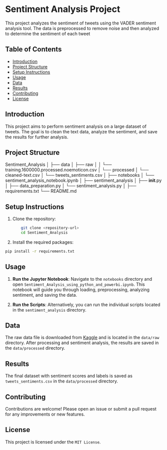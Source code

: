 # Sentiment Analysis Project

This project analyzes the sentiment of tweets using the VADER sentiment analysis tool. The data is preprocessed to remove noise and then analyzed to determine the sentiment of each tweet

## Table of Contents
- [Introduction](#introduction)
- [Project Structure](#project-structure)
- [Setup Instructions](#setup-instructions)
- [Usage](#usage)
- [Data](#data)
- [Results](#results)
- [Contributing](#contributing)
- [License](#license)

## Introduction
This project aims to perform sentiment analysis on a large dataset of tweets. The goal is to clean the text data, analyze the sentiment, and save the results for further analysis.

## Project Structure


Sentiment_Analysis
│
├── data
│   ├── raw
│   │   └── training.1600000.processed.noemoticon.csv
│   └── processed
│       └── cleaned-text.csv
│       └── tweets_sentiments.csv
│
├── notebooks
│   └── sentiment_analysis_notebook.ipynb
│
├── sentiment_analysis
│   ├── __init__.py
│   ├── data_preparation.py
│   └── sentiment_analysis.py
│
├── requirements.txt
└── README.md


## Setup Instructions
1. Clone the repository:
```bash
       git clone <repository-url>
       cd Sentiment_Analysis
```

2. Install the required packages:
```bash
pip install -r requirements.txt
```

## Usage

1. **Run the Jupyter Notebook**: Navigate to the `notebooks` directory and open `Sentiment_Analysis_using_python_and_powerbi.ipynb`. This notebook will guide you through loading, preprocessing, analyzing sentiment, and saving the data.

2. **Run the Scripts**: Alternatively, you can run the individual scripts located in the `sentiment_analysis` directory.

## Data

The raw data file is downloaded from [Kaggle](https://www.kaggle.com/datasets/kazanova/sentiment140?select=training.1600000.processed.noemoticon.csv) and is located in the `data/raw` directory. After processing and sentiment analysis, the results are saved in the `data/processed` directory.

## Results

The final dataset with sentiment scores and labels is saved as `tweets_sentiments.csv` in the `data/processed` directory.

## Contributing

Contributions are welcome! Please open an issue or submit a pull request for any improvements or new features.

## License
This project is licensed under the `MIT License`.